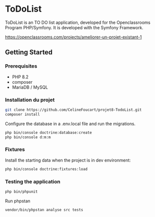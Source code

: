 # ToDoList

ToDoList is an TO DO list application, developed for the Openclassrooms Program PHP/Symfony. It is developed with the Symfony Framework.

https://openclassrooms.com/projects/ameliorer-un-projet-existant-1

## Getting Started

### Prerequisites

- PHP 8.2
- composer
- MariaDB / MySQL

### Installation du projet

```bash
git clone https://github.com/CelineFoucart/projet8-TodoList.git
composer install
```

Configure the database in a .env.local file and run the migrations. 

```bash
php bin/console doctrine:database:create
php bin/console d:m:m
```

### Fixtures

Install the starting data when the project is in dev environment:

```bash
php bin/console doctrine:fixtures:load
```

### Testing the application

```bash
php bin/phpunit
```

Run phpstan 
```bash
vendor/bin/phpstan analyse src tests
```